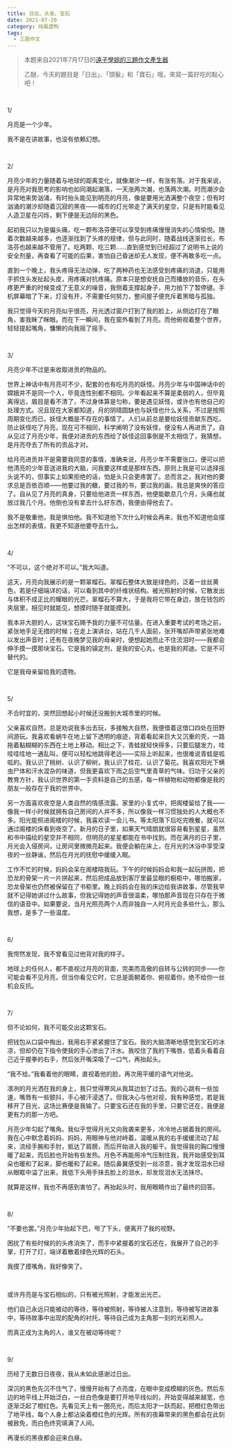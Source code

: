 ```yaml
---
title: 日出、头发、宝石
date: 2021-07-20
category: 纯属虚构
tags:
  - 三题作文
---
```


> 本题来自2021年7月17日的[遠子學姐的三題作文產生器](https://cn.shindanmaker.com/250356)
>
> 乙醚，今天的題目是「日出」、「頭髮」和「寶石」哦，來寫一篇好吃的點心吧！&nbsp;

&nbsp;

1/

月亮是一个少年。

我不是在讲故事，也没有依赖幻想。

&nbsp;

2/

月亮少年的力量随着与地球的距离变化，就像潮汐一样，有涨有落。对于我来说，是月亮对我思考的影响也如同潮起潮落，一天涨两次潮，也落两次潮。时而潮汐会异常地来势汹涌，有时抬头能见到明亮的月亮，像是要用光洒满整个夜空；但有时汹涌的潮汐却随着沉寂的黑夜——城市的灯光带走了满天的星空，只是有时能看见人造卫星在闪烁，剩下便是无边际的黑色。

 <!--more-->

起初我只以为是偏头痛，吃一颗布洛芬便可以享受到疼痛慢慢消失的心情愉悦。随着次数越来越多，也逐渐找到了头疼的规律，但与此同时，随着战线逐渐拉长，布洛芬也越来越不管用了。吃两颗、吃三颗……直到感觉到已经超过了说明书上说的安全剂量，再查看了可能的后果，害怕自己昏迷却无人发现，便不再敢多吃一点。

直到一个晚上，我头疼得无法动弹，吃了两种药也无法感受到疼痛的消退，只能用手抓住头发扯起头皮，用疼痛对抗疼痛。原本只是想安抚自己而播放的音乐，在头疼更严重的时候变成了无意义的噪音，我侧着支撑起身子，用力拍下了暂停键。手机屏幕暗了下来，灯没有开，不需要任何努力，整间屋子便充斥着黑暗与孤独。

我只觉得今天的月亮似乎很亮，月光透过窗户打到了我的脸上，从侧边打在了眼角，害我眯了眯眼。而在下一瞬间，我在窗外看到了月亮。而他俯视着整个世界，轻轻提起嘴角，慵懒的向我摇了摇手。

&nbsp;

3/

月亮少年不过是来收取进贡的物品的。

世界上神话中有月亮可不少，配套的也有吃月亮的妖怪。月亮少年与中国神话中的嫦娥并不是同一个人，毕竟连性别都不相同。少年看起来不算是柔弱的人，但毕竟离得远，眉目是看不清了，不过身体算是匀称，要是遇见妖怪，或许也有他自己的处理方式。况且现在大家都知道，月的阴晴圆缺也与妖怪也什么关系，不过是按照周期变化而已，妖怪大概是不存在的事情了。人们从前总是要给妖怪贡献东西吃，防止妖怪吃了月亮，现在可不相同，科学阐明了没有妖怪，便没有人再进贡了。自从见过了月亮少年，我便对进贡的东西给了妖怪这回事倒是不太相信了，我猜想，是月亮夺去了所有的贡品才对。

给月亮进贡并不是需要我同意的事情，准确来说，月亮少年不需要张口，便可以把他清亮的少年音送进我的大脑，问我要这样或是那样东西。原则上我是可以选择摇头说不的，但事实上如果拒绝的话，怕是头只会更疼罢了。总而言之，我对他的要求总是百依百顺——他要过我的糖，要过我的书，要过我的画，我总是爽快的答应了。自从见了月亮的真身，只要给他进贡一样东西，他便能歇息几个月，头痛也就放过我几个月。他倒也没有拿去什么好东西，我便由得他去了。

我不是敬重他，我是惧怕他。我不知道他下次什么时候会再来，我也不知道他会摆出怎样的表情，我更不知道他要夺去什么。

&nbsp;

 4/

“不可以，这个绝对不可以。”我大叫道。

这天，月亮向我展示的是一颗翠榴石。翠榴石整体大致是绿色的，泛着一丝丝黄色，若是仔细端详的话，可以看到其中的纤维状结构。被光照射的时候，它散发出与体积不成正比的耀眼的光芒。翠榴石不算大，于是我将它带在身边，放在钱包的夹层里，相见时就能见，想摸时随手就能摸到。

我本非大胆的人，这块宝石赐予我的力量不可估量。在进入重要考试的考场之前，紧张地手足无措的时候；在走上演讲台，站在几千人面前，张开嘴却声带紧张地难以发出声音时；还有在夜晚梦见我的母亲时，便想起她而止不住流泪时——我都会伸手摸一摸那块宝石。它是我的镇定剂，是我的安心丸，也是我的邦迪。它是不可替代的。

它是我母亲留给我的遗物。

&nbsp;

5/

不合时宜的，突然回想起小时候还没搬到大城市里的时候。

父亲喜欢自然，总是劝说我多出去玩，多接触大自然，我便借着这借口四处在田野间游玩。我喜欢看蜗牛在地上留下透明的痕迹，背着看起来巨大又沉重的壳，一路拖着黏糊糊的东西在土地上移动。相比之下，青蛙就轻快得多，只要后腿发力，哇哇哇哇地一通乱叫，便可以轻松地跳得老远——实际上听起来，也很难说青蛙是呱呱的。我认识了桃树、认识了柳树，我认识了桂花、认识了菊花。我喜欢阳光下螨虫尸体和汗水混杂的味道，但我更喜欢下雨之后空气里青草的气味。归功于父亲的教育方针，我认识世界的第一手资料是自己的五感，每一样植物和动物都像是我的朋友一般存在于我的世界中。

另一方面喜欢夜空是人类自然的情感流露。家里的小复式中，把阁楼留给了我——像我一样小时候就拥有自己房间的人并不多，所以像我一样习惯独处的人大概也不多。阳光能照进阁楼的时候，我喜欢读一会儿书。等太阳落下后吃完晚餐，就可以通过阁楼的床看到夜空了。新月的日子里，如果天气晴朗就很容易看到星星，虽然和书中描绘的星空并不相同，但明亮的星星都能在书中找到。而在满月的日子里，月光会入侵房间，让房间里微微亮起来。我便会躺在床上，在月光的沐浴中享受深夜的一丝静谧，然后在月光的抚慰中缓缓入眠。

工作不忙的时候，妈妈会呆在阁楼陪我玩。下午的时候妈妈会和我一起玩拼图，把恐龙的骨架一片一片拼起来，然后把成品放到客厅里最显眼的橱柜中，哪怕搬家，恐龙骨架也仍然被保留在了书柜里。晚上妈妈会在我的床边给我讲故事，尽管我早就不记得她讲过什么故事，但我记得她的声音很温柔，哪怕那声音现在只存在于微信的语音中。如果要说，当月光照亮两个人而非独自一人时月光会多些什么，那么我想，是多了一些温度。

&nbsp;

6/

我愕然发现，我不曾看见过他背对我的样子。

地球上的任何人，都不直视过月亮的背面，完美而高傲的自转与公转的同步——你可能会看不见月亮，但当你看见它时，它总是面朝着你、俯视着你，绝不给你一丝机会反抗。

&nbsp;

7/

但不论如何，我不可能交出这颗宝石。

把钱包从口袋中掏出，我用右手紧紧握住了宝石。我的大脑清晰地感觉到宝石的冰凉，但却仍在下指令使我的手心渗出了汗水。我咬住了我的下嘴唇，低着头看着自己近乎握拳的右手，然后张开嘴深吸了一口气，再抬起头。

“我不给。”我看着他的眼睛，直视着他的脸，再次用平缓的语气对他说。

凛冽的月光洒在我的身上，我只觉得寒风从我耳边划了过去。我的心跳有一些加速，嘴唇有一些颤抖，手心被汗浸透了。但我决心与他对视，我有种感觉，若是我移开了目光，这场比赛便是我输了。只要宝石还在我的手里，只要它还在，我便是更有力的那一方吧。

月亮少年勾起了嘴角。我似乎觉得月光又向我袭来更多，冷冷地占据着我的房间。我在心中默念着妈妈、妈妈，用眼神与他对峙着。温暖从我的右手缓缓流动了起来，流经手腕和手肘，抵达了肩膀，而后开始进入我的躯干。我觉得我的胸口慢慢暖了起来，而后脸也开始有些发热。月色不再能用冷气压制住我，我开始感受到耳朵也暖和了起来，脚也暖和了起来。随后鼻翼感受到一丝凉意，我才发现泪水已经从眼眶中溢了出来，我低下头用手抹去脸上的泪水，却发现泪水无法抹尽。

就算是这样，我也不再感到害怕了。再抬起头时，我用眼睛作出了最终的回答。

&nbsp;

8/

“不要也罢。”月亮少年抬起下巴，甩了下头，便离开了我的视野。

困扰了有些时候的的头疼消失了，而手中紧握着的宝石还在，我展开了自己的手掌，打开了灯，端详着散着绿色光辉的石头。

我摸了摸嘴角，我好像笑了。

&nbsp;

或许月亮是与宝石相似的，只有被光照射，才能发出光芒。

他们自己永远只能被动的等待，等待被照射，等待被人注意到，等待被写进故事中，等待故事中出现的配角的衬托，等待自己成为主角那一刻的光彩照人。

而真正成为主角的人，谁又在被动等待呢？

&nbsp;

9/

历经了无数日日夜夜，我从未如此感谢过日出。

深沉的黑色先沉不住气了，慢慢开始有了点亮度，在眼中变成模糊的灰色。然后东边的地平线上开始泛白，一丝白色像是要打开地平线似的，开始变得越来越宽，也逐渐泛起了橙红色。先看见天上有一圈亮光，而后太阳才一跃而起，把橙红色带出了地平线，每个人身上都沾染着橙红色的光辉。所有的夜幕带来的黑色都会在此刻被赦免，而白色终究填满了人间。

再漫长的黑夜都会迎来白昼。
